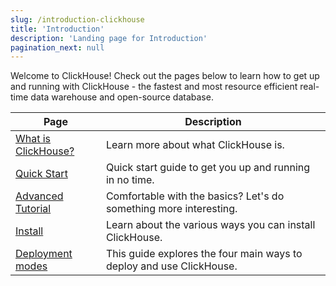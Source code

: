 ```yaml
---
slug: /introduction-clickhouse
title: 'Introduction'
description: 'Landing page for Introduction'
pagination_next: null
---
```


Welcome to ClickHouse! Check out the pages below to learn how to get up and running with ClickHouse - the fastest and most resource efficient real-time data warehouse and open-source database.

| Page                                      | Description                                                        |
|-------------------------------------------|--------------------------------------------------------------------|
| [What is ClickHouse?](about-us/intro.mdx) | Learn more about what ClickHouse is.                               |
| [Quick Start](quick-start.mdx)            | Quick start guide to get you up and running in no time.            |           
| [Advanced Tutorial](tutorial.md)          | Comfortable with the basics? Let's do something more interesting.  |
| [Install](getting-started/install.md)     | Learn about the various ways you can install ClickHouse.           |
| [Deployment modes](deployment-modes.md)   | This guide explores the four main ways to deploy and use ClickHouse.| 
